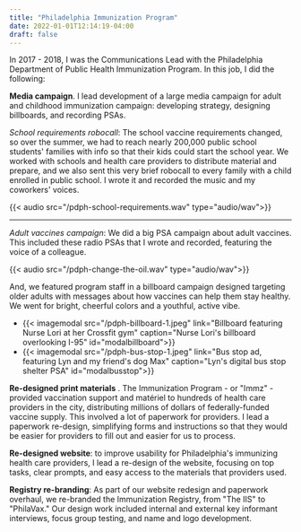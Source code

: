 ```yaml
---
title: "Philadelphia Immunization Program"
date: 2022-01-01T12:14:19-04:00
draft: false
---
```


In 2017 - 2018, I was the Communications Lead with the Philadelphia Department of Public Health Immunization Program. In this job, I did the following:

**Media campaign**. I lead development of a large media campaign for adult and childhood immunization campaign: developing strategy, designing billboards, and recording PSAs.

*School requirements robocall*: The school vaccine requirements changed, so over the summer, we had to reach nearly 200,000 public school students' families with info so that their kids could start the school year. We worked with schools and health care providers to distribute material and prepare, and we also sent this very brief robocall to every family with a child enrolled in public school. I wrote it and recorded the music and my coworkers' voices. 

{{< audio src="/pdph-school-requirements.wav" type="audio/wav">}}

---

*Adult vaccines campaign*: We did a big PSA campaign about adult vaccines. This included these radio PSAs that I wrote and recorded, featuring the voice of a colleague. 

{{< audio src="/pdph-change-the-oil.wav" type="audio/wav">}}

And, we featured program staff in a billboard campaign designed targeting older adults with messages about how vaccines can help them stay healthy. We went for bright, cheerful colors and a youthful, active vibe. 
- {{< imagemodal src="/pdph-billboard-1.jpeg" link="Billboard featuring Nurse Lori at her Crossfit gym" caption="Nurse Lori's billboard overlooking I-95" id="modalbillboard">}}
-  {{< imagemodal src="/pdph-bus-stop-1.jpeg" link="Bus stop ad, featuring Lyn and my friend's dog Max" caption="Lyn's digital bus stop shelter PSA" id="modalbusstop">}}


**Re-designed print materials** . The Immunization Program - or "Immz" - provided vaccination support and matériel to hundreds of health care providers in the city, distributing millions of dollars of federally-funded vaccine supply. This involved a lot of paperwork for providers. I lead a paperwork re-design, simplifying forms and instructions so that they would be easier for providers to fill out and easier for us to process.

**Re-designed website**: to improve usability for Philadelphia's immunizing health care providers, I lead a re-design of the website, focusing on top tasks, clear prompts, and easy access to the materials that providers used.  

**Registry re-branding**: As part of our website redesign and paperwork overhaul, we re-branded the Immunization Registry, from "The IIS" to "PhilaVax." Our design work included internal and external key informant interviews, focus group testing, and name and logo development. 